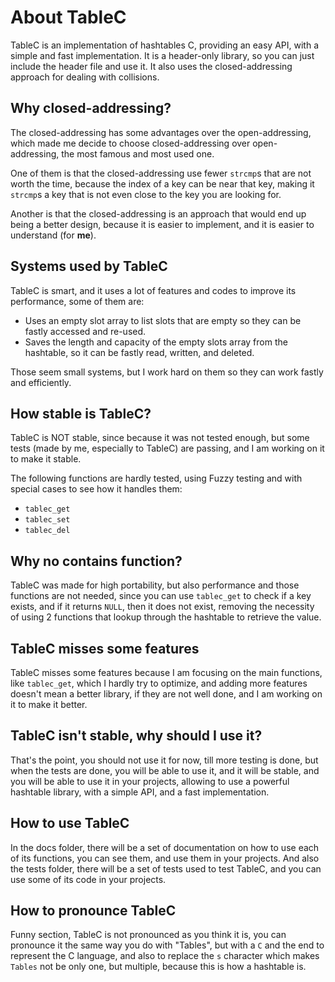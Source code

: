 # About TableC

TableC is an implementation of hashtables C, providing an easy API, with a simple and fast implementation. It is a header-only library, so you can just include the header file and use it. It also uses the closed-addressing approach for dealing with collisions.

## Why closed-addressing?

The closed-addressing has some advantages over the open-addressing, which made me decide to choose closed-addressing over open-addressing, the most famous and most used one.

One of them is that the closed-addressing use fewer `strcmp`s that are not worth the time, because the index of a key can be near that key, making it `strcmp`s a key that is not even close to the key you are looking for.

Another is that the closed-addressing is an approach that would end up being a better design, because it is easier to implement, and it is easier to understand (for **me**).

## Systems used by TableC

TableC is smart, and it uses a lot of features and codes to improve its performance, some of them are:

*  Uses an empty slot array to list slots that are empty so they can be fastly accessed and re-used.
*  Saves the length and capacity of the empty slots array from the hashtable, so it can be fastly read, written, and deleted.

Those seem small systems, but I work hard on them so they can work fastly and efficiently.

## How stable is TableC?

TableC is NOT stable, since because it was not tested enough, but some tests (made by me, especially to TableC) are passing, and I am working on it to make it stable.

The following functions are hardly tested, using Fuzzy testing and with special cases to see how it handles them:

*  `tablec_get`
*  `tablec_set`
*  `tablec_del`

## Why no contains function?

TableC was made for high portability, but also performance and those functions are not needed, since you can use `tablec_get` to check if a key exists, and if it returns `NULL`, then it does not exist, removing the necessity of using 2 functions that lookup through the hashtable to retrieve the value.

## TableC misses some features

TableC misses some features because I am focusing on the main functions, like `tablec_get`, which I hardly try to optimize, and adding more features doesn't mean a better library, if they are not well done, and I am working on it to make it better.

## TableC isn't stable, why should I use it?

That's the point, you should not use it for now, till more testing is done, but when the tests are done, you will be able to use it, and it will be stable, and you will be able to use it in your projects, allowing to use a powerful hashtable library, with a simple API, and a fast implementation.

## How to use TableC

In the docs folder, there will be a set of documentation on how to use each of its functions, you can see them, and use them in your projects. And also the tests folder, there will be a set of tests used to test TableC, and you can use some of its code in your projects.

## How to pronounce TableC

Funny section, TableC is not pronounced as you think it is, you can pronounce it the same way you do with "Tables", but with a `C` and the end to represent the C language, and also to replace the `s` character which makes `Tables` not be only one, but multiple, because this is how a hashtable is.